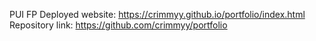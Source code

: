 PUI FP 
Deployed website: https://crimmyy.github.io/portfolio/index.html
Repository link: https://github.com/crimmyy/portfolio
